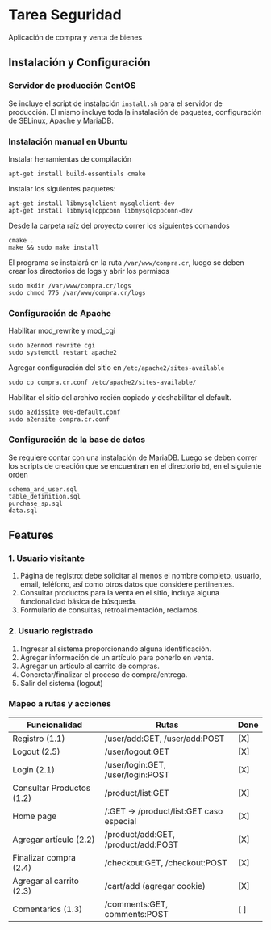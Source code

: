 # Tarea Seguridad

Aplicación de compra y venta de bienes

## Instalación y Configuración 

### Servidor de producción CentOS

Se incluye el script de instalación `install.sh` para el servidor de producción.
El mismo incluye toda la instalación de paquetes, configuración de SELinux, Apache y MariaDB.

### Instalación manual en Ubuntu

Instalar herramientas de compilación

```
apt-get install build-essentials cmake
```

Instalar los siguientes paquetes:


```
apt-get install libmysqlclient mysqlclient-dev
apt-get install libmysqlcppconn libmysqlcppconn-dev
```

Desde la carpeta raíz del proyecto correr los siguientes comandos

```
cmake .
make && sudo make install
```

El programa se instalará en la ruta `/var/www/compra.cr`, luego se deben crear los directorios de logs y
abrir los permisos

```
sudo mkdir /var/www/compra.cr/logs
sudo chmod 775 /var/www/compra.cr/logs
```

### Configuración de Apache

Habilitar mod_rewrite y mod_cgi

```apacheconfig
sudo a2enmod rewrite cgi
sudo systemctl restart apache2 
```

Agregar configuración del sitio en `/etc/apache2/sites-available`

```apacheconfig
sudo cp compra.cr.conf /etc/apache2/sites-available/
```


Habilitar el sitio del archivo recién copiado y deshabilitar el default.

```apacheconfig
sudo a2dissite 000-default.conf
sudo a2ensite compra.cr.conf
```

### Configuración de la base de datos

Se requiere contar con una instalación de MariaDB. Luego se deben correr los scripts de creación que se encuentran en el
directorio `bd`, en el siguiente orden

```
schema_and_user.sql
table_definition.sql
purchase_sp.sql
data.sql
```


## Features

### 1. Usuario visitante

1. Página de registro: debe solicitar al menos el nombre completo, usuario, email, teléfono, así
  como otros datos que considere pertinentes.
2. Consultar productos para la venta en el sitio, incluya alguna funcionalidad básica de búsqueda.
3. Formulario de consultas, retroalimentación, reclamos.

### 2. Usuario registrado

1. Ingresar al sistema proporcionando alguna identificación.
2. Agregar información de un artículo para ponerlo en venta.
3. Agregar un artículo al carrito de compras.
4. Concretar/finalizar el proceso de compra/entrega.
5. Salir del sistema (logout)

### Mapeo a rutas y acciones

Funcionalidad             | Rutas                                    | Done
--------------------------|------------------------------------------|--------
Registro (1.1)            | /user/add:GET, /user/add:POST            |  [X]
Logout (2.5)              | /user/logout:GET                         |  [X]
Login (2.1)               | /user/login:GET, /user/login:POST        |  [X]
Consultar Productos (1.2) | /product/list:GET                        |  [X]
Home page                 | /:GET -> /product/list:GET caso especial |  [X]
Agregar artículo (2.2)    | /product/add:GET, /product/add:POST      |  [X]
Finalizar compra (2.4)    | /checkout:GET, /checkout:POST            |  [X]
Agregar al carrito (2.3)  | /cart/add (agregar cookie)               |  [X]
Comentarios (1.3)         | /comments:GET, comments:POST             |  [ ]

